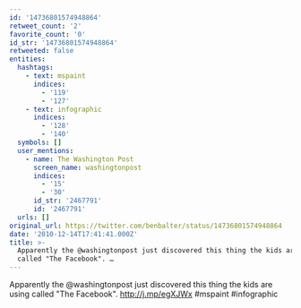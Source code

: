 ```yaml
---
id: '14736801574948864'
retweet_count: '2'
favorite_count: '0'
id_str: '14736801574948864'
retweeted: false
entities:
  hashtags:
    - text: mspaint
      indices:
        - '119'
        - '127'
    - text: infographic
      indices:
        - '128'
        - '140'
  symbols: []
  user_mentions:
    - name: The Washington Post
      screen_name: washingtonpost
      indices:
        - '15'
        - '30'
      id_str: '2467791'
      id: '2467791'
  urls: []
original_url: https://twitter.com/benbalter/status/14736801574948864
date: '2010-12-14T17:41:41.000Z'
title: >-
  Apparently the @washingtonpost just discovered this thing the kids are using
  called "The Facebook". …
---
```


Apparently the @washingtonpost just discovered this thing the kids are using called "The Facebook". http://j.mp/egXJWx #mspaint #infographic